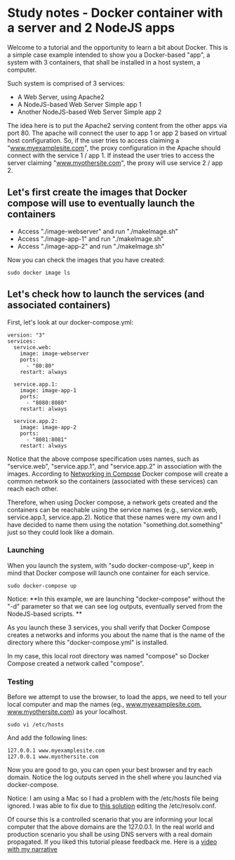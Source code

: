 # Study notes - Docker container with a server and 2 NodeJS apps

Welcome to a tutorial and the opportunity to learn a bit about Docker. This is a simple case example intended to show you a Docker-based "app", a system with 3 containers, that shall be installed in a host system, a computer.

Such system is comprised of 3 services:

* A Web Server, using Apache2
* A NodeJS-based Web Server Simple app 1
* Another NodeJS-based Web Server Simple app 2

The idea here is to put the Apache2 serving content from the other apps via port 80. The apache will connect the user to app 1 or app 2 based on virtual host configuration. So, if the user tries to access claiming a "www.myexamplesite.com", the proxy configuration in the Apache should connect with the service 1 / app 1. If instead the user tries to access the server claiming "www.myothersite.com", the proxy will use service 2 / app 2.

## Let's first create the images that Docker compose will use to eventually launch the containers

* Access "./image-webserver" and run "./makeImage.sh"
* Access "./image-app-1" and run "./makeImage.sh"
* Access "./image-app-2" and run "./makeImage.sh"

Now you can check the images that you have created:

```
sudo docker image ls
```

## Let's check how to launch the services (and associated containers)

First, let's look at our docker-compose.yml:

```
version: "3"
services:
  service.web:
    image: image-webserver
    ports:
      - "80:80"
    restart: always

  service.app.1:
    image: image-app-1
    ports:
      - "8080:8080"
    restart: always

  service.app.2:
    image: image-app-2
    ports:
      - "8081:8081"
    restart: always
```

Notice that the above compose specification uses names, such as "service.web", "service.app.1", and "service.app.2" in association with the images. According to [Networking in Compose](https://docs.docker.com/compose/networking/) Docker compose will create a common network so the containers (associated with these services) can reach each other.

Therefore, when using Docker compose, a network gets created and the containers can be reachable using the service names (e.g., service.web, service.app.1, service.app.2). Notice that these names were my own and I have decided to name them using the notation "something.dot.something" just so they could look like a domain.

### Launching

When you launch the system, with "sudo docker-compose-up", keep in mind that Docker compose will launch one container for each service.

```
sudo docker-compose up
```

Notice: **In this example, we are launching "docker-compose" without the "-d" parameter so that we can see log outputs, eventually served from the NodeJS-based scripts. **

As you launch these 3 services, you shall verify that Docker Compose creates a networks and informs you about the name that is the name of the directory where this "docker-compose.yml" is installed.

In my case, this local root directory was named "compose" so Docker Compose created a network called "compose".

### Testing

Before we attempt to use the browser, to load the apps, we need to tell your local computer and map the names (eg., www.myexamplesite.com,
www.myothersite.com) as your localhost.

```
sudo vi /etc/hosts
```

And add the following lines:

```
127.0.0.1 www.myexamplesite.com
127.0.0.1 www.myothersite.com
```

Now you are good to go, you can open your best browser and try each domain. Notice the log outputs served in the shell where you launched via docker-compose.

Notice: I am using a Mac so I had a problem with the /etc/hosts file being ignored. I was able to fix due to [this solution](https://superuser.com/questions/1191172/osx-sierra-hosts-file-is-ignored) editing the /etc/resolv.conf.

Of course this is a controlled scenario that you are informing your local computer that the above domains are the 127.0.0.1. In the real world and production scenario you shall be using DNS servers with a real domain propagated. If you liked this tutorial please feedback me. Here is a [video with my narrative](http://youtu.be/id-RHuGqTXw)
